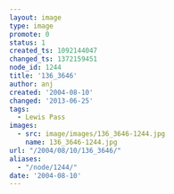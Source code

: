 ```yaml
---
layout: image
type: image
promote: 0
status: 1
created_ts: 1092144047
changed_ts: 1372159451
node_id: 1244
title: '136_3646'
author: anj
created: '2004-08-10'
changed: '2013-06-25'
tags:
  - Lewis Pass
images:
  - src: image/images/136_3646-1244.jpg
    name: 136_3646-1244.jpg
url: "/2004/08/10/136_3646/"
aliases:
  - "/node/1244/"
date: '2004-08-10'
---
```


